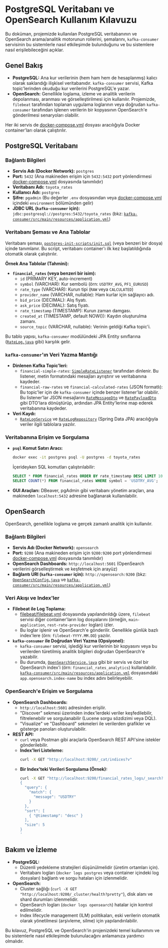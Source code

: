 # PostgreSQL Veritabanı ve OpenSearch Kullanım Kılavuzu

Bu doküman, projemizde kullanılan PostgreSQL veritabanının ve OpenSearch arama/analitik motorunun rollerini, şemalarını, `kafka-consumer` servisinin bu sistemlerle nasıl etkileşimde bulunduğunu ve bu sistemlere nasıl erişilebileceğini açıklar.

## Genel Bakış

-   **PostgreSQL:** Ana kur verilerinin (hem ham hem de hesaplanmış) kalıcı olarak saklandığı ilişkisel veritabanıdır. `kafka-consumer` servisi, Kafka topic'lerinden okuduğu kur verilerini PostgreSQL'e yazar.
-   **OpenSearch:** Genellikle loglama, izleme ve analitik verilerin depolanması, aranması ve görselleştirilmesi için kullanılır. Projemizde, `filebeat` tarafından toplanan uygulama loglarının veya doğrudan `kafka-consumer` tarafından işlenen verilerin bir kopyasının OpenSearch'e gönderilmesi senaryoları olabilir.

Her iki servis de [docker-compose.yml](docker-compose.yml) dosyası aracılığıyla Docker container'ları olarak çalıştırılır.

## PostgreSQL Veritabanı

### Bağlantı Bilgileri

-   **Servis Adı (Docker Network):** `postgres`
-   **Port:** `5432` (Ana makineden erişim için `5432:5432` port yönlendirmesi [docker-compose.yml](docker-compose.yml) dosyasında tanımlıdır)
-   **Veritabanı Adı:** `toyota_rates`
-   **Kullanıcı Adı:** `postgres`
-   **Şifre:** `pgadmin` (Bu değerler `.env` dosyasından veya [docker-compose.yml](docker-compose.yml) içindeki `environment` bölümünden gelir)
-   **JDBC URL (`kafka-consumer` için):** `jdbc:postgresql://postgres:5432/toyota_rates` (bkz: [`kafka-consumer/src/main/resources/application.yml`](kafka-consumer/src/main/resources/application.yml))

### Veritabanı Şeması ve Ana Tablolar

Veritabanı şeması, [`postgres-init-scripts/init.sql`](postgres-init-scripts/init.sql) (veya benzeri bir dosya) içinde tanımlanır. Bu script, veritabanı container'ı ilk kez başlatıldığında otomatik olarak çalıştırılır.

**Örnek Ana Tablolar (Tahmini):**

-   **`financial_rates` (veya benzeri bir isim):**
    -   `id` (PRIMARY KEY, auto-increment)
    -   `symbol` (VARCHAR): Kur sembolü (örn: `USDTRY_AVG`, `PF1_EURUSD`)
    -   `rate_type` (VARCHAR): Kurun tipi (`RAW` veya `CALCULATED`)
    -   `provider_name` (VARCHAR, nullable): Ham kurlar için sağlayıcı adı.
    -   `bid_price` (DECIMAL): Alış fiyatı.
    -   `ask_price` (DECIMAL): Satış fiyatı.
    -   `rate_timestamp` (TIMESTAMP): Kurun zaman damgası.
    -   `created_at` (TIMESTAMP, default NOW()): Kaydın oluşturulma zamanı.
    -   `source_topic` (VARCHAR, nullable): Verinin geldiği Kafka topic'i.

Bu tablo yapısı, `kafka-consumer` modülündeki JPA Entity sınıflarına ([`RateLog.java`](kafka-consumer/src/main/java/com/toyota/consumer/model/RateLog.java) gibi) karşılık gelir.

### `kafka-consumer`'ın Veri Yazma Mantığı

-   **Dinlenen Kafka Topic'leri:**
    -   `financial-simple-rates`: [`SimpleRateListener`](kafka-consumer/src/main/java/com/toyota/consumer/listener/SimpleRateListener.java) tarafından dinlenir. Bu listener, metin formatındaki mesajları ayrıştırır ve veritabanına kaydeder.
    -   `financial-raw-rates` ve `financial-calculated-rates` (JSON formatlı): Bu topic'ler için de `kafka-consumer` içinde benzer listener'lar olabilir. Bu listener'lar JSON mesajlarını [`RateMessageDto`](main-application/src/main/java/com/toyota/mainapp/dto/kafka/RateMessageDto.java) ve [`RatePayloadDto`](main-application/src/main/java/com/toyota/mainapp/dto/kafka/RatePayloadDto.java) gibi DTO'lara dönüştürüp, ardından JPA Entity'lerine map ederek veritabanına kaydeder.
-   **Veri Kaydı:**
    -   [`RateLogService`](kafka-consumer/src/main/java/com/toyota/consumer/service/RateLogService.java) ve [`RateLogRepository`](kafka-consumer/src/main/java/com/toyota/consumer/repository/RateLogRepository.java) (Spring Data JPA) aracılığıyla veriler ilgili tablolara yazılır.

### Veritabanına Erişim ve Sorgulama

-   **`psql` Komut Satırı Aracı:**
    ```sh
    docker exec -it postgres psql -U postgres -d toyota_rates
    ```
    İçerideyken SQL komutları çalıştırılabilir:
    ```sql
    SELECT * FROM financial_rates ORDER BY rate_timestamp DESC LIMIT 10;
    SELECT COUNT(*) FROM financial_rates WHERE symbol = 'USDTRY_AVG';
    ```
-   **GUI Araçları:** DBeaver, pgAdmin gibi veritabanı yönetim araçları, ana makineden `localhost:5432` adresine bağlanarak kullanılabilir.

## OpenSearch

OpenSearch, genellikle loglama ve gerçek zamanlı analitik için kullanılır.

### Bağlantı Bilgileri

-   **Servis Adı (Docker Network):** `opensearch`
-   **Port:** `9200` (Ana makineden erişim için `9200:9200` port yönlendirmesi [docker-compose.yml](docker-compose.yml) dosyasında tanımlıdır)
-   **OpenSearch Dashboards:** `http://localhost:5601` (OpenSearch verilerini görselleştirmek ve keşfetmek için arayüz)
-   **Bağlantı URI (`kafka-consumer` için):** `http://opensearch:9200` (bkz: [`OpenSearchConfig.java`](kafka-consumer/src/main/java/com/toyota/consumer/config/OpenSearchConfig.java) ve [`kafka-consumer/src/main/resources/application.yml`](kafka-consumer/src/main/resources/application.yml))

### Veri Akışı ve Index'ler

-   **Filebeat ile Log Toplama:**
    -   [filebeat/filebeat.yml](filebeat/filebeat.yml) dosyasında yapılandırıldığı üzere, `filebeat` servisi diğer container'ların log dosyalarını (örneğin, `main-application`, `rest-rate-provider` logları) izler.
    -   Bu loglar işlenir ve OpenSearch'e gönderilir. Genellikle günlük bazlı index'lere (örn: `filebeat-YYYY.MM.DD`) yazılır.
-   **`kafka-consumer` ile Doğrudan Veri Yazma (Opsiyonel):**
    -   `kafka-consumer` servisi, işlediği kur verilerinin bir kopyasını veya bu verilerden türetilmiş analitik bilgileri doğrudan OpenSearch'e yazabilir.
    -   Bu durumda, [`OpenSearchService.java`](kafka-consumer/src/main/java/com/toyota/consumer/service/OpenSearchService.java) gibi bir servis ve özel bir OpenSearch index'i (örn: `financial_rates_analytics`) kullanılabilir. [`kafka-consumer/src/main/resources/application.yml`](kafka-consumer/src/main/resources/application.yml) dosyasındaki `app.opensearch.index-name` bu index adını belirleyebilir.

### OpenSearch'e Erişim ve Sorgulama

-   **OpenSearch Dashboards:**
    -   `http://localhost:5601` adresinden erişilir.
    -   "Discover" sekmesi üzerinden index'lerdeki veriler keşfedilebilir, filtrelenebilir ve sorgulanabilir (Lucene sorgu sözdizimi veya DQL).
    -   "Visualize" ve "Dashboard" sekmeleri ile verilerden grafikler ve gösterge panoları oluşturulabilir.
-   **REST API:**
    -   `curl` veya Postman gibi araçlarla OpenSearch REST API'sine istekler gönderilebilir.
    -   **Index'leri Listeleme:**
        ```sh
        curl -X GET "http://localhost:9200/_cat/indices?v"
        ```
    -   **Bir Index'teki Verileri Sorgulama (Örnek):**
        ```sh
        curl -X GET "http://localhost:9200/financial_rates_logs/_search?pretty" -H 'Content-Type: application/json' -d'
        {
          "query": {
            "match": {
              "message": "USDTRY"
            }
          },
          "sort": [
            { "@timestamp": "desc" }
          ],
          "size": 5
        }
        '
        ```

## Bakım ve İzleme

-   **PostgreSQL:**
    -   Düzenli yedekleme stratejileri düşünülmelidir (üretim ortamları için).
    -   Veritabanı logları (`docker logs postgres` veya container içindeki log dosyaları) bağlantı ve sorgu hataları için izlenmelidir.
-   **OpenSearch:**
    -   Cluster sağlığı (`curl -X GET "http://localhost:9200/_cluster/health?pretty"`), disk alanı ve shard durumları izlenmelidir.
    -   OpenSearch logları (`docker logs opensearch`) hatalar için kontrol edilmelidir.
    -   Index lifecycle management (ILM) politikaları, eski verilerin otomatik olarak yönetilmesi (arşivleme, silme) için yapılandırılabilir.

Bu kılavuz, PostgreSQL ve OpenSearch'in projenizdeki temel kullanımını ve bu sistemlerle nasıl etkileşimde bulunulacağını anlamanıza yardımcı olmalıdır.